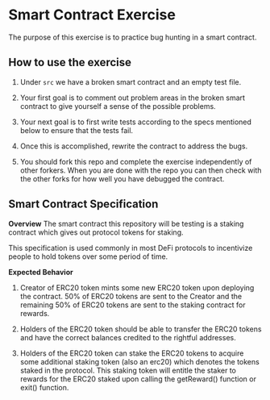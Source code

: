 # Smart Contract Exercise
The purpose of this exercise is to practice bug hunting in a smart contract.

## How to use the exercise
1. Under `src` we have a broken smart contract and an empty test file.

2. Your first goal is to comment out problem areas in the broken smart contract to give yourself a sense of the possible problems.

3. Your next goal is to first write tests according to the specs mentioned below to ensure that the tests fail.

4. Once this is accomplished, rewrite the contract to address the bugs.

5. You should fork this repo and complete the exercise independently of other forkers. When you are done with the repo you can then check with the other forks for how well you have debugged the contract.

## Smart Contract Specification
**Overview**
The smart contract this repository will be testing is a staking contract which gives out protocol tokens for staking.

This specification is used commonly in most DeFi protocols to incentivize people to hold tokens over some period of time.

**Expected Behavior**
1. Creator of ERC20 token mints some new ERC20 token upon deploying the contract. 
50% of ERC20 tokens are sent to the Creator and the remaining 50% of ERC20 tokens are sent to the staking contract for rewards.

2. Holders of the ERC20 token should be able to transfer the ERC20 tokens and have the correct balances credited to the rightful addresses.

3. Holders of the ERC20 token can stake the ERC20 tokens to acquire some additional staking token (also an erc20) which denotes the tokens staked in the protocol.
This staking token will entitle the staker to rewards for the ERC20 staked upon calling the getReward() function or exit() function.

